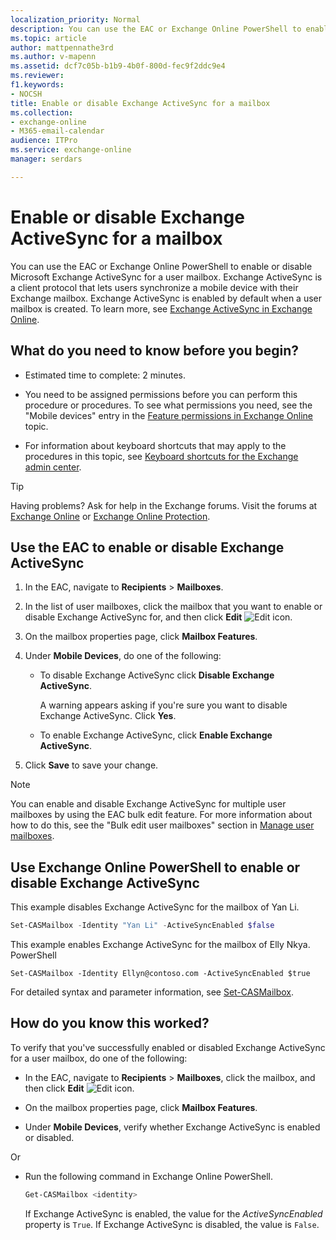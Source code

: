 ```yaml
---
localization_priority: Normal
description: You can use the EAC or Exchange Online PowerShell to enable or disable Microsoft Exchange ActiveSync for a user mailbox. Exchange ActiveSync is a client protocol that lets users synchronize a mobile device with their Exchange mailbox. Exchange ActiveSync is enabled by default when a user mailbox is created. To learn more, see Exchange ActiveSync.
ms.topic: article
author: mattpennathe3rd
ms.author: v-mapenn
ms.assetid: dcf7c05b-b1b9-4b0f-800d-fec9f2ddc9e4
ms.reviewer: 
f1.keywords:
- NOCSH
title: Enable or disable Exchange ActiveSync for a mailbox
ms.collection: 
- exchange-online
- M365-email-calendar
audience: ITPro
ms.service: exchange-online
manager: serdars

---
```


# Enable or disable Exchange ActiveSync for a mailbox

You can use the EAC or Exchange Online PowerShell to enable or disable Microsoft Exchange ActiveSync for a user mailbox. Exchange ActiveSync is a client protocol that lets users synchronize a mobile device with their Exchange mailbox. Exchange ActiveSync is enabled by default when a user mailbox is created. To learn more, see [Exchange ActiveSync in Exchange Online](../../clients-and-mobile-in-exchange-online/exchange-activesync/exchange-activesync.md).

## What do you need to know before you begin?

- Estimated time to complete: 2 minutes.

- You need to be assigned permissions before you can perform this procedure or procedures. To see what permissions you need, see the "Mobile devices" entry in the [Feature permissions in Exchange Online](../../permissions-exo/feature-permissions.md) topic.

- For information about keyboard shortcuts that may apply to the procedures in this topic, see [Keyboard shortcuts for the Exchange admin center](../../accessibility/keyboard-shortcuts-in-admin-center.md).

> [!TIP]
> Having problems? Ask for help in the Exchange forums. Visit the forums at [Exchange Online](https://go.microsoft.com/fwlink/p/?linkId=267542) or [Exchange Online Protection](https://go.microsoft.com/fwlink/p/?linkId=285351).

## Use the EAC to enable or disable Exchange ActiveSync

1. In the EAC, navigate to **Recipients** \> **Mailboxes**.

2. In the list of user mailboxes, click the mailbox that you want to enable or disable Exchange ActiveSync for, and then click **Edit** ![Edit icon](../../media/ITPro_EAC_EditIcon.gif).

3. On the mailbox properties page, click **Mailbox Features**.

4. Under **Mobile Devices**, do one of the following:

   - To disable Exchange ActiveSync click **Disable Exchange ActiveSync**.

     A warning appears asking if you're sure you want to disable Exchange ActiveSync. Click **Yes**.

   - To enable Exchange ActiveSync, click **Enable Exchange ActiveSync**.

5. Click **Save** to save your change.

> [!NOTE]
> You can enable and disable Exchange ActiveSync for multiple user mailboxes by using the EAC bulk edit feature. For more information about how to do this, see the "Bulk edit user mailboxes" section in [Manage user mailboxes](manage-user-mailboxes.md).

## Use Exchange Online PowerShell to enable or disable Exchange ActiveSync

This example disables Exchange ActiveSync for the mailbox of Yan Li.

```PowerShell
Set-CASMailbox -Identity "Yan Li" -ActiveSyncEnabled $false
```

This example enables Exchange ActiveSync for the mailbox of Elly Nkya.
PowerShell
```
Set-CASMailbox -Identity Ellyn@contoso.com -ActiveSyncEnabled $true
```

For detailed syntax and parameter information, see [Set-CASMailbox](https://docs.microsoft.com/powershell/module/exchange/set-casmailbox).

## How do you know this worked?

To verify that you've successfully enabled or disabled Exchange ActiveSync for a user mailbox, do one of the following:

- In the EAC, navigate to **Recipients** \> **Mailboxes**, click the mailbox, and then click **Edit** ![Edit icon](../../media/ITPro_EAC_EditIcon.gif).

- On the mailbox properties page, click **Mailbox Features**.

- Under **Mobile Devices**, verify whether Exchange ActiveSync is enabled or disabled.

Or

- Run the following command in Exchange Online PowerShell.

  ```PowerShell
  Get-CASMailbox <identity>
  ```

  If Exchange ActiveSync is enabled, the value for the _ActiveSyncEnabled_ property is `True`. If Exchange ActiveSync is disabled, the value is `False`.
